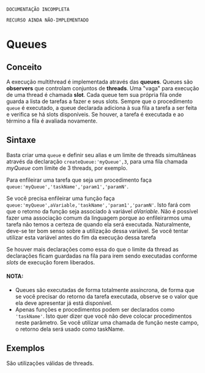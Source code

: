 `DOCUMENTAÇÃO INCOMPLETA`

`RECURSO AINDA NÃO-IMPLEMENTADO`

# Queues

## Conceito

A execução multithread é implementada através das **queues**. Queues são **observers** que controlam conjuntos de **threads**. Uma "vaga" para execução de uma thread é chamada **slot**. Cada queue tem sua própria fila onde guarda a lista de tarefas a fazer e seus slots. Sempre que o procedimento `queue` é executado, a queue declarada adiciona à sua fila a tarefa a ser feita e verifica se há slots disponíveis. Se houver, a tarefa é executada e ao término a fila é avaliada novamente.

## Sintaxe

Basta criar uma `queue` e definir seu alias e um limite de threads simultâneas através da declaração `createQueue:'myQueue',3`, para uma fila chamada *myQueue* com limite de 3 threads, por exemplo.

Para enfileirar uma tarefa que seja um procedimento faça `queue:'myQueue','taskName','param1','paramN'`.

Se você precisa enfileirar uma função faça `queue:'myQueue',aVariable,'taskName','param1','paramN'`. Isto fará com que o retorno da função seja associado à variável *aVariable*. Não é possível fazer uma associação comum da linguagem porque ao enfileirarmos uma tarefa não temos a certeza de quando ela será executada. Naturalmente, deve-se ter bom senso sobre a utilização dessa variável. Se você tentar utilizar esta variável antes do fim da execução dessa tarefa

Se houver mais declarações como essa do que o limite da thread as declarações ficam guardadas na fila para irem sendo executadas conforme *slots* de execução forem liberados.

#### NOTA:

- Queues são executadas de forma totalmente assíncrona, de forma que se você precisar do retorno da tarefa executada, observe se o valor que ela deve apresentar já está disponível.
- Apenas funções e procedimentos podem ser declarados como `'taskName'`. Isto quer dizer que você não deve colocar procedimentos neste parâmetro. Se você utilizar uma chamada de função neste campo, o retorno dela será usado como taskName.

## Exemplos

São utilizações válidas de threads.
